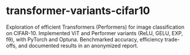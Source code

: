 # transformer-variants-cifar10
Exploration of efficient Transformers (Performers) for image classification on CIFAR-10. Implemented ViT and Performer variants (ReLU, GELU, EXP, fθ), with PyTorch and Optuna. Benchmarked accuracy, efficiency trade-offs, and documented results in an anonymized report.
